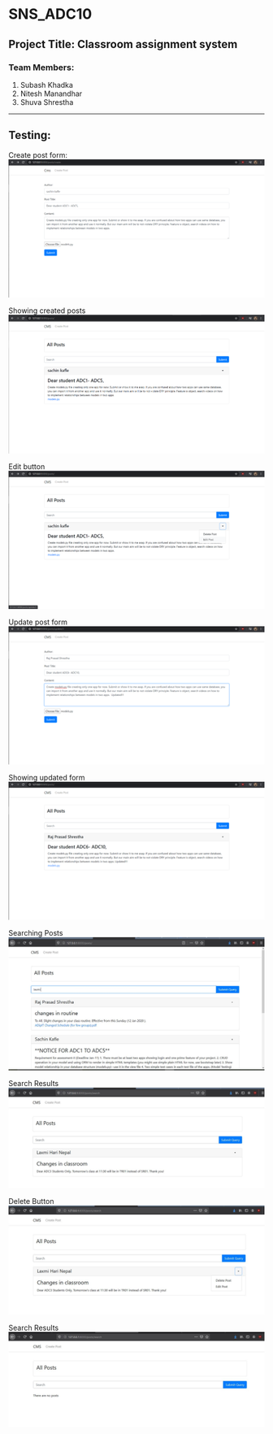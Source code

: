 # SNS_ADC10

## Project Title: Classroom assignment system

### Team Members:
1. Subash Khadka
2. Nitesh Manandhar
3. Shuva Shrestha

---

## Testing:
Create post form:
![GitHub Logo](Test_Images/1_create_post_form.PNG)

Showing created posts
![GitHub Logo](Test_Images/2_show_created_posts.PNG)

Edit button
![GitHub Logo](Test_Images/3_edit_button.PNG)

Update post form
![GitHub Logo](Test_Images/4_update_post_form.PNG)

Showing updated form
![GitHub Logo](Test_Images/5_showing_updated_form.PNG)

Searching Posts
![GitHub Logo](Test_Images/6_searchingResult.JPG)

Search Results
![GitHub Logo](Test_Images/7_ResultAfterSearching.JPG)

Delete Button
![GitHub Logo](Test_Images/8_DeleteButton.JPG)

Search Results
![GitHub Logo](Test_Images/9_After_deleting_post.JPG)